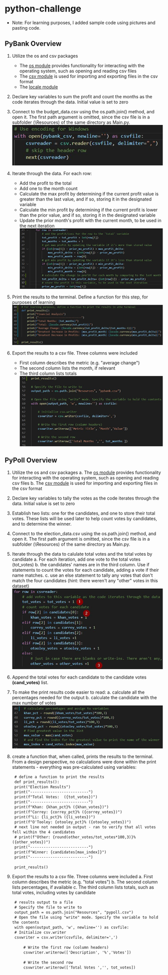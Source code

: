 # python-challenge

* Note: For learning purposes, I added sample code using pictures and pasting code.

## PyBank Overview

1. Utilize the os and csv packages
    * The [os module](https://docs.python.org/3/tutorial/stdlib.html) provides functionality for interacting with the operating system, such as opening and reading csv files
    * The [csv module](https://docs.python.org/3/library/csv.html) is used for importing and exporting files in the csv format
    * The [locale module](https://docs.python.org/3/library/locale.html)

2. Declare key variables to sum the profit and count the months as the code iterates through the data. Initial value is set to zero

3. Connect to the budget_data.csv using the os.path.join() method, and open it. The first path argument is omitted, since the csv file is in a subfolder (\Resources) of the same directory as Main.py.
![Image#2](PyBank\Resources\connection.jpg)

4. Iterate through the data. For each row:
    * Add the profit to the total
    * Add one to the month count
    * Calculate the max profit by determining if the current profit value is greater than the last value, and if so, storing it in the designated variable
    * Calculate the min profit by determining if the current profit is lower than the prior value, and if so, storing it in the designated variable 
    * Update the prior month's profit with the current month, to be used in the next iteration 
        ![Image #3](PyBank\Resources\iterate.jpg)

5. Print the results to the terminal. Define a function for this step, for purposes of learning  
    ![Image #4](PyBank\Resources\results.jpg)

6.  Export the results to a csv file. Three columns were included
    * First column describes the metric (e.g. "average change")
    * The second column lists the month, if relevant
    * The third column lists totals
![Image #5](PyBank\Resources\output.jpg)   

## PyPoll Overview    

1. Utilize the os and csv packages
    a. The [os module](https://docs.python.org/3/tutorial/stdlib.html) provides functionality for interacting with the operating system, such as opening and reading csv files
    b. The [csv module](https://docs.python.org/3/library/csv.html) is used for importing and exporting files in the csv format

2. Declare key variables to tally the votes as the code iterates through the data. Initial value is set to zero

3. Establish two lists: one for the candidates, and one to store their total votes. These lists will be used later to help count votes by candidates, and to determine the winner.

4. Connect to the election_data.csv using the os.path.join() method, and open it. The first path argument is omitted, since the csv file is in a subfolder (\Resources) of the same directory as Main.py.

5. Iterate through the data to calulate total votes and the total votes by candidate 
    a. For each iteration, add one vote to the total votes (tot_votes)
    b. the candidates' names are in the third column. Use if statements to count the votes for each candidate, adding a vote if their name matches.
    c. use an else statement to tally any votes that don't match the four candidates (hint: there weren't any "other" votes in this dataset)
    ![Image #1](PyPoll\Resources\iteration.jpg)

6. Append the total votes for each candidate to the candidate votes <b>(cand_votes)</b> list.

7. To make the print results code easier to read: 
    a. calculate all the percentages needed for the output
    b. calculate the candidate with the max number of votes
    ![Image #6](PyPoll\Resources\calculations.jpg)

8. create a function that, when called, prints the results to the terminal. From a design perspective, no calculations were done within the print statements - everything was pre-calculated using variables: 

        # define a function to print the results
        def print_results():
        print("Election Results")
        print("--------------------------")
        print(f"Total Votes:  ({tot_votes})")        
        print("--------------------------")
        print(f"Khan: {khan_pct}% ({khan_votes})")
        print(f"Correy: {correy_pct}% ({correy_votes})")
        print(f"Li: {li_pct}% ({li_votes})")
        print(f"O'Tooley: {otooley_pct}% ({otooley_votes})")
        # next line not needed in output - ran to verify that all votes fell within the 4 candidates
        # print(f"Other: {round(other_votes/tot_votes*100,3)}% ({other_votes})")
        print("--------------------------")
        print(f"Winner: {candidates[max_index]}")
        print("--------------------------")

        print_results()

9. Export the results to a csv file. Three columns were included
    a. First column describes the metric (e.g. "total votes")
    b. The second column lists percentages, if available
    c. The third column lists totals, such as total votes, including votes by candidate 

        # results output to a file
        # Specify the file to write to
        output_path = os.path.join("Resources", "pypoll.csv")
        # Open the file using "write" mode. Specify the variable to hold the contents
        with open(output_path, 'w', newline='') as csvfile:
        # Initialize csv.writer
        csvwriter = csv.writer(csvfile, delimiter=',')
            
            # Write the first row (column headers)
            csvwriter.writerow(['Description', '%','Votes'])

            # Write the second row
            csvwriter.writerow(['Total Votes ','', tot_votes])


